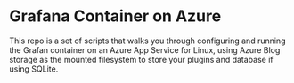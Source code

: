 # Grafana Container on Azure

This repo is a set of scripts that walks you through configuring and running the Grafan container on an Azure App Service for Linux, using Azure Blog storage as the mounted filesystem to store  your plugins and database if using SQLite.



